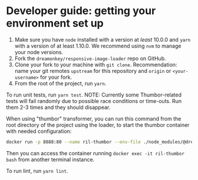 # Developer guide: getting your environment set up

1. Make sure you have `node` installed with a version at _least_ 10.0.0 and `yarn` with a version
   of at least 1.10.0. We recommend using `nvm` to manage your node versions.
2. Fork the `dreamonkey/responsive-image-loader` repo on GitHub.
3. Clone your fork to your machine with `git clone`.
   Recommendation: name your git remotes `upstream` for this repository
   and `origin` or `<your-username>` for your fork.
4. From the root of the project, run `yarn`.

To run unit tests, run `yarn test`.
NOTE: Currently some Thumbor-related tests will fail randomly due to possible race conditions or time-outs.
Run them 2-3 times and they should disappear.

When using "thumbor" transformer, you can run this command from the root directory of the project using the loader, to start the thumbor container with needed configuration:

```sh
docker run -p 8888:80 --name ril-thumbor --env-file ./node_modules/@dreamonkey/responsive-image-loader/dist/src/transformers/thumbor/.thumbor-env --mount type=bind,source="$(pwd)",target=/data/loader,readonly --rm minimalcompact/thumbor
```

Then you can access the container running `docker exec -it ril-thumbor bash` from another terminal instance.

To run lint, run `yarn lint`.
